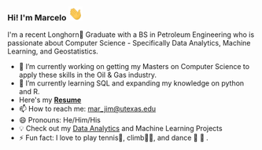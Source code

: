 ### Hi! I'm Marcelo <img src="Assets/Gifs/Hi.gif" width="29px">

I'm a recent Longhorn🤘 Graduate with a BS in Petroleum Engineering who is passionate about Computer Science - Specifically Data Analytics, Machine Learning, and Geostatistics.

- 🔭 I’m currently working on getting my Masters on Computer Science to apply these skills in the Oil & Gas industry.
- 🌱 I’m currently learning SQL and expanding my knowledge on python and R.
- Here's my [**Resume**]()
- 📫 How to reach me: mar_jim@utexas.edu
- 😄 Pronouns: He/Him/His
- 💡 Check out my [Data Analytics](https://github.com/Mar-Jim/Data-Analytics-UT) and Machine Learning Projects 
- ⚡ Fun fact: I love to play tennis🎾, climb🧗‍♀️, and dance 🕺 💃 . 
